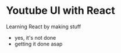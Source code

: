 # Youtube UI with React

Learning React by making stuff

- yes, it's not done
- getting it done asap
